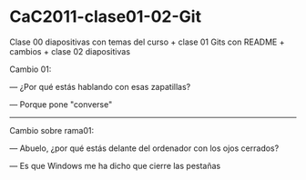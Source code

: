 # CaC2011-clase01-02-Git
Clase 00 diapositivas con temas del curso + clase 01 Gits con README + cambios + clase 02 diapositivas


Cambio 01: 

— ¿Por qué estás hablando con esas zapatillas?

— Porque pone "converse"

----------

Cambio sobre rama01: 

— Abuelo, ¿por qué estás delante del ordenador con los ojos cerrados?

— Es que Windows me ha dicho que cierre las pestañas
